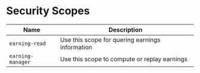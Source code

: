 # Security Scopes

| Name | Description |
|------|-------------|
| `earning-read` | Use this scope for quering earnings information |
| `earning-manager` | Use this scope to compute or replay earnings |



